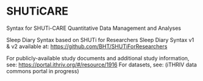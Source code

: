 # SHUTiCARE
Syntax for SHUTi-CARE Quantitative Data Management and Analyses

Sleep Diary Syntax based on SHUTi for Researchers Sleep Diary Syntax v1 & v2 available at: https://github.com/BHT/SHUTiForResearchers

For publicly-available study documents and additional study information, see: https://portal.ithriv.org/#/resource/1916
For datasets, see: (iTHRIV data commons portal in progress)

